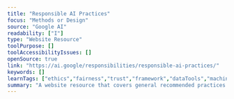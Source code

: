 ```yaml
---
title: "Responsible AI Practices"
focus: "Methods or Design"
source: "Google AI"
readability: ["I"]
type: "Website Resource"
toolPurpose: []
toolAccessibilityIssues: []
openSource: true
link: "https://ai.google/responsibilities/responsible-ai-practices/"
keywords: []
learnTags: ["ethics","fairness","trust","framework","dataTools","machineLearning","methods","inclusivePractice"]
summary: "A website resource that covers general recommended practices for AI, including human-centred machine learning, fairness, privacy and secuirty. "
---
```


